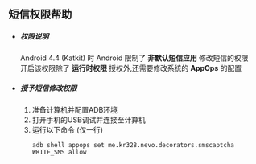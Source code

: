 短信权限帮助
----------

* ##### 权限说明
  Android 4.4 (Katkit) 时 Android 限制了 **非默认短信应用** 修改短信的权限    
  开启该权限除了 **运行时权限** 授权外,还需要修改系统的 **AppOps** 的配置

* ##### 授予短信修改权限
    1. 准备计算机并配置ADB环境
    2. 打开手机的USB调试并连接至计算机
    3. 运行以下命令 (仅一行)
       ```shell
       adb shell appops set me.kr328.nevo.decorators.smscaptcha WRITE_SMS allow
       ```
